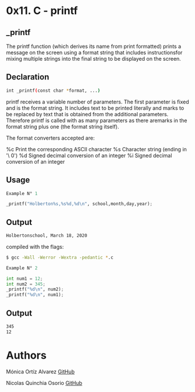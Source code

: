 # 0x11. C - printf

## _printf

The printf function (which derives its name from print formatted) prints a message on the screen using a format string that includes instructionsfor mixing multiple strings into the final string to be displayed on the screen.

## Declaration
```bash
int _printf(const char *format, ...)
```

printf receives a variable number of parameters. The first parameter is fixed and is the format string. It includes text to be printed literally and marks to be replaced by text that is obtained from the additional parameters. Therefore printf is called with as many parameters as there aremarks in the format string plus one (the format string itself).

The format converters accepted are:

%c Print the corresponding ASCII character
%s Character string (ending in '\ 0')
%d Signed decimal conversion of an integer 
%i Signed decimal conversion of an integer 

## Usage
```python
Example N° 1

_printf("Holberton%s,%s%d,%d\n", school,month,day,year);
```

## Output
```bash
Holbertonschool, March 18, 2020
```
compiled with the flags:

```bash
$ gcc -Wall -Werror -Wextra -pedantic *.c
```

```python
Example N° 2

int num1 = 12;
int num2 = 345;
_printf("%d\n", num2);
_printf("%d\n", num1);
```
## Output
```bash
345
12
```

# Authors

Mónica Ortíz Alvarez [GitHub](https://github.com/monicajoa)

Nicolas Quinchia Osorio [GitHub](https://github.com/nicolasquinchia)
